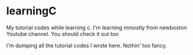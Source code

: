 # learningC
My tutorial codes while learning c.
I'm learning mmostly from newboston Youtube channel. You should check it out too

I'm dumping all the tutorial codes I wrote here. Nothin' too fancy.

